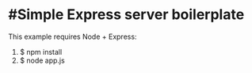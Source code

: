 #Simple Express server boilerplate
========================================
This example requires Node + Express:

1. $ npm install
2. $ node app.js